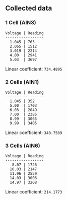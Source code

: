 ## Collected data

### 1 Cell (AIN3)
```
Voltage | Reading
-----------------
  1.045 | 763
  2.065 | 1512
  3.019 | 2214
  4.00  | 2941
  5.03  | 3697
```
Linear coefficient: `734.4895`

### 2 Cells (AIN1)
```
Voltage | Reading
-----------------
  1.045 | 352
  5.00  | 1703
  6.03  | 2049
  7.00  | 2385
  8.99  | 3065
  9.99  | 3405
```
Linear coefficient: `340.7509`

### 3 Cells (AIN6)
```
Voltage | Reading
-----------------
   8.07 | 1726
  10.03 | 2147
  11.96 | 2559
  14.03 | 3006
  14.97 | 3208
```
Linear coefficient: `214.1773`
